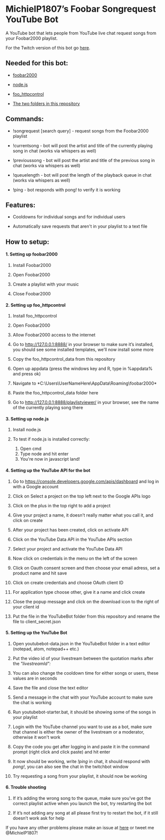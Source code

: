 ﻿# MichielP1807’s Foobar Songrequest YouTube Bot
A YouTube bot that lets people from YouTube live chat request songs from your Foobar2000 playlist.

For the Twitch version of this bot go [here](https://github.com/MichielP1807/FoobarSongrequestTwitchBot).

## Needed for this bot:

* [foobar2000](http://www.foobar2000.org/download "Download foobar2000")

* [node.js](https://nodejs.org/ "Download node.js")
  
* [foo_httpcontrol](https://www.dropbox.com/s/uglqfqwbtzl7xio/foobarCon_0.97.28-fc.exe?dl=1 "Download foo_httpcontrol")
  
* [The two folders in this repository](https://github.com/MichielP1807/FoobarSongrequestYouTubeBot/archive/master.zip "Download this repository")

## Commands:

* !songrequest [search query] - request songs from the Foobar2000 playlist

* !currentsong - bot will post the artist and title of the currently playing song in chat (works via whispers as well)

* !previoussong - bot will post the artist and title of the previous song in chat (works via whispers as well)

* !queuelength - bot will post the length of the playback queue in chat (works via whispers as well)

* !ping - bot responds with pong! to verify it is working

## Features:

* Cooldowns for individual songs and for individual users

* Automatically save requests that aren't in your playlist to a text file

## How to setup: 

####  1. Setting up foobar2000
  
1.	Install Foobar2000
  
2.	Open Foobar2000
  
3.	Create a playlist with your music
  
4.	Close Foobar2000
  
####  2. Setting up foo_httpcontrol
  
1.	Install foo_httpcontrol
  
2.	Open Foobar2000
  
3.	Allow Foobar2000 access to the internet
  
4.	Go to http://127.0.0.1:8888/ in your browser to make sure it’s installed, you should see some installed templates, we'll now install some more
 
5.  Copy the foo_httpcontrol_data from this repository
  
6.	Open up appdata (press the windows key and R, type in %appdata% and press ok)
  
7.	Navigate to *C:\Users\UserNameHere\AppData\Roaming\foobar2000\*

8.  Paste the foo_httpcontrol_data folder here
  
9.	Go to http://127.0.0.1:8888/playlistviewer/ in your browser, see the name of the currently playing song there
  
####  3. Setting up node.js
  
1.	Install node.js
  
2.	To test if node.js is installed correctly:
    1. Open cmd
    2. Type node and hit enter
    3. You're now in javascript land!
  
####  4. Setting up the YouTube API for the bot
  
1.	Go to https://console.developers.google.com/apis/dashboard and log in with a Google account
  
2.	Click on Select a project on the top left next to the Google APIs logo
  
3.	Click on the plus in the top right to add a project
  
4.	Give your project a name, it doesn't really matter what you call it, and click on create
  
5.	After your project has been created, click on activate API
  
6.	Click on the YouTube Data API in the YouTube APIs section
  
7.	Select your project and activate the YouTube Data API
 
8.	Now click on credentials in the menu on the left of the screen
  
9.	Click on Oauth consent screen and then choose your email adress, set a product name and hit save
  
10.	Click on create credentials and choose OAuth client ID
  
11.	For application type choose other, give it a name and click create
  
12.	Close the popup message and click on the download icon to the right of your client id

13.	Put the file in the YouTubeBot folder from this repository and rename the file to client_secret.json
  
####  5. Setting up the YouTube Bot
  
1.	Open youtubebot-data.json in the YouTubeBot folder in a text editor (notepad, atom, notepad++ etc.)
  
2.	Put the video id of your livestream between the quotation marks after the *"livestreamId":*

3.	You can also change the cooldown time for either songs or users, these values are in seconds

4.	Save the file and close the text editor
  
5.	Send a message in the chat with your YouTube account to make sure the chat is working
  
6.	Run youtubebot-starter.bat, it should be showing some of the songs in your playlist
  
7.	Login with the YouTube channel you want to use as a bot, make sure that channel is either the owner of the livestream or a moderator, otherwise it won't work
  
8.	Copy the code you get after logging in and paste it in the command prompt (right click and click paste) and hit enter
  
7.	It now should be working, write *!ping* in chat, it should respond with *pong!*, you can also see the chat in the twitchbot window

8.	Try requesting a song from your playlist, it should now be working
  
####  6. Trouble shooting
  
1.	If it’s adding the wrong song to the queue, make sure you’ve got the correct playlist active when you launch the bot, try restarting the bot
  
2.	If it’s not adding any song at all please first try to restart the bot, if it still doesn’t work ask for help

If you have any other problems please make an issue at [here](https://github.com/MichielP1807/FoobarSongrequestYouTubeBot/issues/new "New GitHub Issue") or tweet me @MichielP1807!
